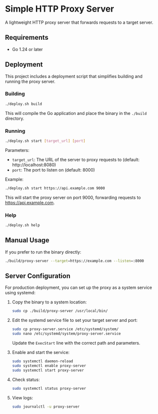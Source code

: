 # Simple HTTP Proxy Server

A lightweight HTTP proxy server that forwards requests to a target server.

## Requirements

- Go 1.24 or later

## Deployment

This project includes a deployment script that simplifies building and running the proxy server.

### Building

```bash
./deploy.sh build
```

This will compile the Go application and place the binary in the `./build` directory.

### Running

```bash
./deploy.sh start [target_url] [port]
```

Parameters:
- `target_url`: The URL of the server to proxy requests to (default: http://localhost:8080)
- `port`: The port to listen on (default: 8000)

Example:
```bash
./deploy.sh start https://api.example.com 9000
```

This will start the proxy server on port 9000, forwarding requests to https://api.example.com.

### Help

```bash
./deploy.sh help
```

## Manual Usage

If you prefer to run the binary directly:

```bash
./build/proxy-server --target=https://example.com --listen=:8000
```

## Server Configuration

For production deployment, you can set up the proxy as a system service using systemd:

1. Copy the binary to a system location:
   ```bash
   sudo cp ./build/proxy-server /usr/local/bin/
   ```

2. Edit the systemd service file to set your target server and port:
   ```bash
   sudo cp proxy-server.service /etc/systemd/system/
   sudo nano /etc/systemd/system/proxy-server.service
   ```
   
   Update the `ExecStart` line with the correct path and parameters.

3. Enable and start the service:
   ```bash
   sudo systemctl daemon-reload
   sudo systemctl enable proxy-server
   sudo systemctl start proxy-server
   ```

4. Check status:
   ```bash
   sudo systemctl status proxy-server
   ```

5. View logs:
   ```bash
   sudo journalctl -u proxy-server
   ```